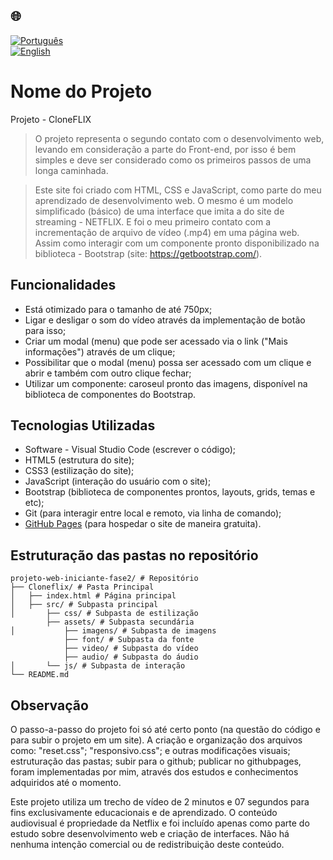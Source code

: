 ## 🌐
[![Português](https://img.shields.io/badge/-Português-green)](README.md)  
[![English](https://img.shields.io/badge/-English-blue)](README_en.md)

# Nome do Projeto

Projeto - CloneFLIX

> O projeto representa o segundo contato com o desenvolvimento web, levando em consideração a parte do Front-end, por isso é bem simples
e deve ser considerado como os primeiros passos de uma longa caminhada.

> Este site foi criado com HTML, CSS e JavaScript, como parte do meu aprendizado de desenvolvimento web.
> O mesmo é um modelo simplificado (básico) de uma interface que imita a do site de streaming - NETFLIX. E foi o meu primeiro contato
com a incrementação de arquivo de vídeo (.mp4) em uma página web. Assim como interagir com um componente pronto disponibilizado na
biblioteca - Bootstrap (site: https://getbootstrap.com/).

## Funcionalidades

- Está otimizado para o tamanho de até 750px;
- Ligar e desligar o som do vídeo através da implementação de botão para isso;
- Criar um modal (menu) que pode ser acessado via o link ("Mais informações") através de um clique;
- Possibilitar que o modal (menu) possa ser acessado com um clique e abrir e também com outro clique fechar;
- Utilizar um componente: caroseul pronto das imagens, disponível na biblioteca de componentes do Bootstrap.

## Tecnologias Utilizadas

- Software - Visual Studio Code (escrever o código);
- HTML5 (estrutura do site);
- CSS3 (estilização do site);
- JavaScript (interação do usuário com o site);
- Bootstrap (biblioteca de componentes prontos, layouts, grids, temas e etc);
- Git (para interagir entre local e remoto, via linha de comando);
- [GitHub Pages](https://pages.github.com/) (para hospedar o site de maneira gratuita).

## Estruturação das pastas no repositório
```
projeto-web-iniciante-fase2/ # Repositório
├── Cloneflix/ # Pasta Principal
│   ├── index.html # Página principal
│   ├── src/ # Subpasta principal
│       ├── css/ # Subpasta de estilização
        ├── assets/ # Subpasta secundária           
│           ├── imagens/ # Subpasta de imagens
            ├── font/ # Subpasta da fonte
            ├── video/ # Subpasta do vídeo  
            ├── audio/ # Subpasta do áudio                             
│       └── js/ # Subpasta de interação
└── README.md
```
## Observação

O passo-a-passo do projeto foi só até certo ponto (na questão do código e para subir o projeto em um site). 
A criação e organização dos arquivos como: "reset.css"; "responsivo.css"; e outras modificações visuais; estruturação das pastas; subir para o github; publicar no githubpages, foram implementadas por mim, através dos estudos e conhecimentos adquiridos até o momento.

Este projeto utiliza um trecho de vídeo de 2 minutos e 07 segundos para fins exclusivamente educacionais e de aprendizado. 
O conteúdo audiovisual é propriedade da Netflix e foi incluído apenas como parte do estudo sobre desenvolvimento web e criação 
de interfaces. Não há nenhuma intenção comercial ou de redistribuição deste conteúdo.
